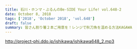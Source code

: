 ```yaml
---
title: 石川・ホンマ・ぶるんのBe-SIDE Your Life! vol.648-2
date: October 8, 2018
tags: ['2018', 'October 2018', 'vol.648']
draft: false
summary: 皆さん割り箸２本ご用意を！レンジで秋刀魚を温める方法KAGAWA
---
```


http://project-phi.ddo.jp/ishikawa/ishikawa648_2.mp3